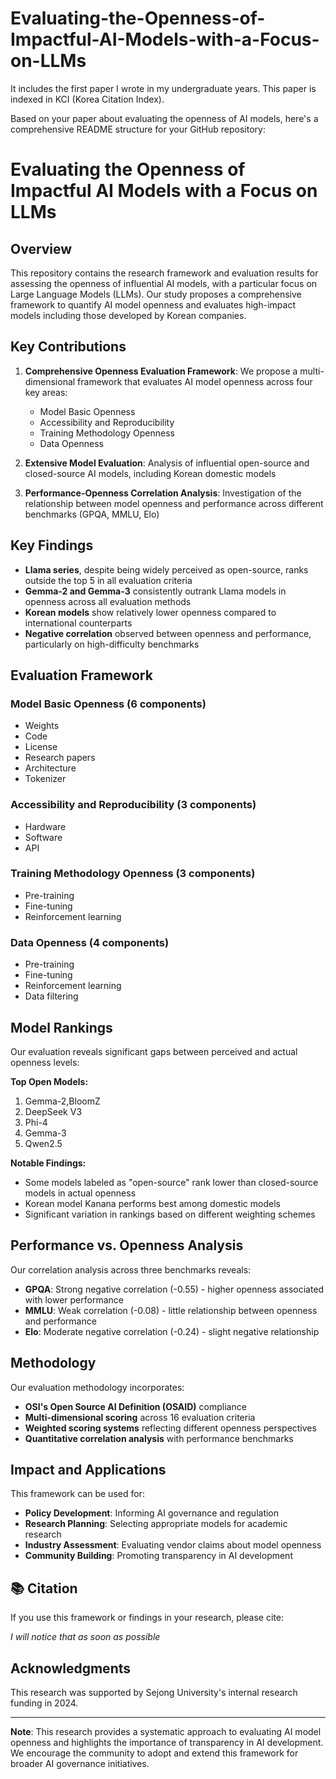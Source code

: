 # Evaluating-the-Openness-of-Impactful-AI-Models-with-a-Focus-on-LLMs
It includes the first paper I wrote in my undergraduate years. 
This paper is indexed in KCI (Korea Citation Index).

Based on your paper about evaluating the openness of AI models, here's a comprehensive README structure for your GitHub repository:

# Evaluating the Openness of Impactful AI Models with a Focus on LLMs

## Overview

This repository contains the research framework and evaluation results for assessing the openness of influential AI models, with a particular focus on Large Language Models (LLMs). Our study proposes a comprehensive framework to quantify AI model openness and evaluates high-impact models including those developed by Korean companies.

## Key Contributions

1. **Comprehensive Openness Evaluation Framework**: We propose a multi-dimensional framework that evaluates AI model openness across four key areas:
   - Model Basic Openness
   - Accessibility and Reproducibility
   - Training Methodology Openness
   - Data Openness

2. **Extensive Model Evaluation**: Analysis of influential open-source and closed-source AI models, including Korean domestic models

3. **Performance-Openness Correlation Analysis**: Investigation of the relationship between model openness and performance across different benchmarks (GPQA, MMLU, Elo)

## Key Findings

- **Llama series**, despite being widely perceived as open-source, ranks outside the top 5 in all evaluation criteria
- **Gemma-2 and Gemma-3** consistently outrank Llama models in openness across all evaluation methods
- **Korean models** show relatively lower openness compared to international counterparts
- **Negative correlation** observed between openness and performance, particularly on high-difficulty benchmarks

## Evaluation Framework

### Model Basic Openness (6 components)
- Weights
- Code 
- License 
- Research papers
- Architecture
- Tokenizer 

### Accessibility and Reproducibility (3 components)
- Hardware
- Software
- API 

### Training Methodology Openness (3 components)
- Pre-training
- Fine-tuning 
- Reinforcement learning

### Data Openness (4 components)
- Pre-training
- Fine-tuning 
- Reinforcement learning
- Data filtering

## Model Rankings

Our evaluation reveals significant gaps between perceived and actual openness levels:

**Top Open Models:**
1. Gemma-2,BloomZ
2. DeepSeek V3
3. Phi-4
4. Gemma-3
5. Qwen2.5

**Notable Findings:**
- Some models labeled as "open-source" rank lower than closed-source models in actual openness
- Korean model Kanana performs best among domestic models
- Significant variation in rankings based on different  weighting schemes

## Performance vs. Openness Analysis

Our correlation analysis across three benchmarks reveals:

- **GPQA**: Strong negative correlation (-0.55) - higher openness associated with lower performance
- **MMLU**: Weak correlation (-0.08) - little relationship between openness and performance  
- **Elo**: Moderate negative correlation (-0.24) - slight negative relationship

## Methodology

Our evaluation methodology incorporates:
- **OSI's Open Source AI Definition (OSAID)** compliance
- **Multi-dimensional scoring** across 16 evaluation criteria
- **Weighted scoring systems** reflecting different openness perspectives
- **Quantitative correlation analysis** with performance benchmarks

## Impact and Applications

This framework can be used for:
- **Policy Development**: Informing AI governance and regulation
- **Research Planning**: Selecting appropriate models for academic research
- **Industry Assessment**: Evaluating vendor claims about model openness
- **Community Building**: Promoting transparency in AI development

## 📚 Citation

If you use this framework or findings in your research, please cite:

*I will notice that as soon as possible*

## Acknowledgments

This research was supported by Sejong University's internal research funding in 2024.

---

**Note**: This research provides a systematic approach to evaluating AI model openness and highlights the importance of transparency in AI development. We encourage the community to adopt and extend this framework for broader AI governance initiatives.